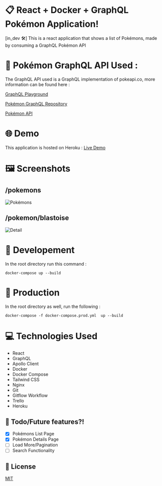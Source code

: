 # :clipboard: React + Docker + GraphQL Pokémon Application!
[in_dev :hammer_and_wrench:] This is a react application that shows a list of Pokémons, made by consuming a GraphQL Pokémon API

# :round_pushpin: Pokémon GraphQL API Used :
The GraphQL API used is a GraphQL implementation of pokeapi.co, more information can be found here :

[GraphQL Playground](https://mazipan-gql-pokeapi.herokuapp.com/graphql)

[Pokémon GraphQL Repository](https://github.com/mazipan/graphql-pokeapi)

[Pokémon API](https://pokeapi.co/)

# :globe_with_meridians: Demo
This application is hosted on Heroku :
[Live Demo](https://polar-river-61346.herokuapp.com/)

# :framed_picture: Screenshots
## /pokemons
![Pokémons](https://i.imgur.com/Sia3pc7.png)
## /pokemon/blastoise
![Detail](https://i.imgur.com/3mDgooC.png)

# :repeat: Developement
In the root directory run this command :

``` docker-compose up --build ```

# :repeat_one: Production
In the root directory as well, run the following :

``` docker-compose -f docker-compose.prod.yml  up --build ```

# :computer: Technologies Used
* React
* GraphQL
* Apollo Client
* Docker
* Docker Compose
* Tailwind CSS
* Nginx
* Git
* Gitflow Workflow
* Trello
* Heroku

## :open_book: Todo/Future features?!
- [x] Pokémons List Page
- [x] Pokémon Details Page
- [ ] Load More/Pagination
- [ ] Search Functionality

## :memo: License
[MIT](https://opensource.org/licenses/MIT)
